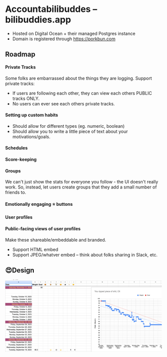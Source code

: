 # Accountabilibuddes – bilibuddies.app

- Hosted on Digital Ocean + their managed Postgres instance
- Domain is registered through https://porkbun.com




## Roadmap

#### Private Tracks

Some folks are embarrassed about the things they are logging. Support private
tracks:

- If users are following each other, they can view each others PUBLIC tracks ONLY.
- No users can ever see each others private tracks.

#### Setting up custom habits

- Should allow for different types (eg. numeric, boolean)
- Should allow you to write a little piece of text about your
  motivations/goals.

#### Schedules

#### Score-keeping

#### Groups

We can't just show the stats for everyone you follow - the UI doesn't
really work. So, instead, let users create groups that they add a small
number of friends to.

#### Emotionally engaging :star: buttons

#### User profiles

#### Public-facing views of user profiles

Make these shareable/embeddable and branded.

- Support HTML embed
- Support JPEG/whatver embed – think about folks sharing in Slack, etc.

## 😍Design

![An exquisite app design](./design-goal.png)